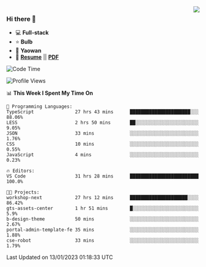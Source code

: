<img align="right" src="https://github-readme-stats.vercel.app/api?username=LolipopJ&show_icons=true&count_private=true&hide_title=true&include_all_commits=true&theme=vue">

### Hi there 👋

- :computer: **Full-stack**
- :star: **Bulb**
- :pill: **Yaowan**
- :milky_way: [**Resume**](https://lolipopj.github.io/resume/) || [**PDF**](https://cdn.jsdelivr.net/gh/lolipopj/resume/export/resume-en.pdf)

<!--START_SECTION:waka-->
![Code Time](http://img.shields.io/badge/Code%20Time-853%20hrs%2024%20mins-blue)

![Profile Views](http://img.shields.io/badge/Profile%20Views-17-blue)

📊 **This Week I Spent My Time On** 

```text
💬 Programming Languages: 
TypeScript               27 hrs 43 mins      ██████████████████████░░░   88.06% 
LESS                     2 hrs 50 mins       ██░░░░░░░░░░░░░░░░░░░░░░░   9.05% 
JSON                     33 mins             ░░░░░░░░░░░░░░░░░░░░░░░░░   1.76% 
CSS                      10 mins             ░░░░░░░░░░░░░░░░░░░░░░░░░   0.55% 
JavaScript               4 mins              ░░░░░░░░░░░░░░░░░░░░░░░░░   0.23%

🔥 Editors: 
VS Code                  31 hrs 28 mins      █████████████████████████   100.0%

🐱‍💻 Projects: 
workshop-next            27 hrs 12 mins      █████████████████████░░░░   86.42% 
gts-assets-center        1 hr 51 mins        █░░░░░░░░░░░░░░░░░░░░░░░░   5.9% 
b-design-theme           50 mins             ░░░░░░░░░░░░░░░░░░░░░░░░░   2.67% 
portal-admin-template-fe 35 mins             ░░░░░░░░░░░░░░░░░░░░░░░░░   1.88% 
cse-robot                33 mins             ░░░░░░░░░░░░░░░░░░░░░░░░░   1.79%

```


 Last Updated on 13/01/2023 01:18:33 UTC
<!--END_SECTION:waka-->

